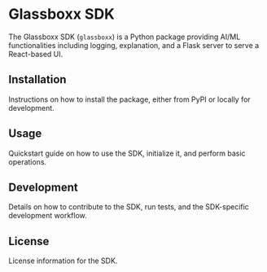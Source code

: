 # Glassboxx SDK

The Glassboxx SDK (`glassboxx`) is a Python package providing AI/ML functionalities including logging, explanation, and a Flask server to serve a React-based UI.

## Installation

Instructions on how to install the package, either from PyPI or locally for development.

## Usage

Quickstart guide on how to use the SDK, initialize it, and perform basic operations.

## Development

Details on how to contribute to the SDK, run tests, and the SDK-specific development workflow.

## License

License information for the SDK.
